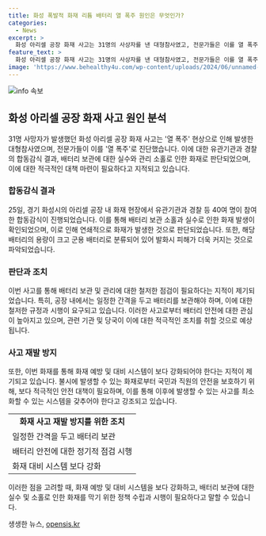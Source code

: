 ```yaml
---
title: 화성 폭발적 화재 리튬 배터리 열 폭주 원인은 무엇인가?
categories:
  - News
excerpt: >
  화성 아리셀 공장 화재 사고는 31명의 사상자를 낸 대형참사였고, 전문가들은 이를 열 폭주로 진단했다. 유관기관은 합동감식을 통해 정확한 발화 장소와 원인을 찾고, 리튬 배터리의 안전 문제를 지적했다. 공장에는 3만5000여개의 군용 배터리가 적재되어 있었는데, 전문가들은 일정 간격을 두고 보관해야 한다고 조언했다. 또한, 화재로 인해 구조 및 진압 작업이 어려운 상황이었고, 관련자들에 대한 수사가 진행 중이다. (단어 수: 113)
feature_text: >
  화성 아리셀 공장 화재 사고는 31명의 사상자를 낸 대형참사였고, 전문가들은 이를 열 폭주로 진단했다. 유관기관은 합동감식을 통해 정확한 발화 장소와 원인을 찾고, 리튬 배터리의 안전 문제를 지적했다. 공장에는 3만5000여개의 군용 배터리가 적재되어 있었는데, 전문가들은 일정 간격을 두고 보관해야 한다고 조언했다. 또한, 화재로 인해 구조 및 진압 작업이 어려운 상황이었고, 관련자들에 대한 수사가 진행 중이다. (단어 수: 113)
image: 'https://www.behealthy4u.com/wp-content/uploads/2024/06/unnamed-file.png'
---
```


<p><img src="https://www.behealthy4u.com/wp-content/uploads/2024/06/unnamed-file.png" alt="info 속보" /></p>

<h2 data-ke-size="size26">화성 아리셀 공장 화재 사고 원인 분석</h2>

<p data-ke-size="size16">31명 사망자가 발생했던 화성 아리셀 공장 화재 사고는 '열 폭주' 현상으로 인해 발생한 대형참사였으며, 전문가들이 이를 '열 폭주'로 진단했습니다. 이에 대한 유관기관과 경찰의 합동감식 결과, 배터리 보관에 대한 실수와 관리 소홀로 인한 화재로 판단되었으며, 이에 대한 적극적인 대책 마련이 필요하다고 지적되고 있습니다.</p>

<h3>합동감식 결과</h3>

<p data-ke-size="size16">25일, 경기 화성시의 아리셀 공장 내 화재 현장에서 유관기관과 경찰 등 40여 명이 참여한 합동감식이 진행되었습니다. 이를 통해 배터리 보관 소홀과 실수로 인한 화재 발생이 확인되었으며, 이로 인해 연쇄적으로 화재가 발생한 것으로 판단되었습니다. 또한, 해당 배터리의 용량이 크고 군용 배터리로 분류되어 있어 발화시 피해가 더욱 커지는 것으로 파악되었습니다.</p>

<h3>판단과 조치</h3>

<p data-ke-size="size16">이번 사고를 통해 배터리 보관 및 관리에 대한 철저한 점검이 필요하다는 지적이 제기되었습니다. 특히, 공장 내에서는 일정한 간격을 두고 배터리를 보관해야 하며, 이에 대한 철저한 규정과 시행이 요구되고 있습니다. 이러한 사고로부터 배터리 안전에 대한 관심이 높아지고 있으며, 관련 기관 및 당국이 이에 대한 적극적인 조치를 취할 것으로 예상됩니다.</p>

<h3>사고 재발 방지</h3>

<p data-ke-size="size16">또한, 이번 화재를 통해 화재 예방 및 대비 시스템이 보다 강화되어야 한다는 지적이 제기되고 있습니다. 불시에 발생할 수 있는 화재로부터 국민과 직원의 안전을 보호하기 위해, 보다 적극적인 안전 대책이 필요하며, 이를 통해 이후에 발생할 수 있는 사고를 최소화할 수 있는 시스템을 갖추어야 한다고 강조되고 있습니다.</p>

<table>
    <tr>
        <td style="text-align: center; height: 17px;"><b>화재 사고 재발 방지를 위한 조치</b></td>
    </tr>
    <tr>
        <td>일정한 간격을 두고 배터리 보관</td>
    </tr>
    <tr>
        <td>배터리 안전에 대한 정기적 점검 시행</td>
    </tr>
    <tr>
        <td>화재 대비 시스템 보다 강화</td>
    </tr>
</table>

<p data-ke-size="size16">이러한 점을 고려할 때, 화재 예방 및 대비 시스템을 보다 강화하고, 배터리 보관에 대한 실수 및 소홀로 인한 화재를 막기 위한 정책 수립과 시행이 필요하다고 말할 수 있습니다.</p>
생생한 뉴스, <a href="https://opensis.kr" rel="dofollow">opensis.kr</a>


